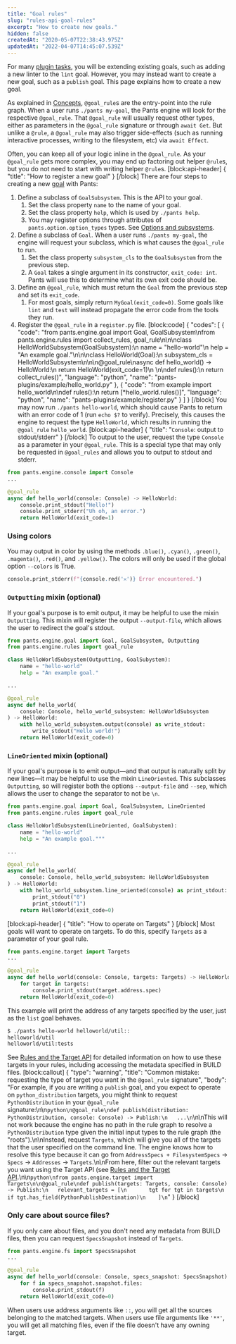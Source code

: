 ```yaml
---
title: "Goal rules"
slug: "rules-api-goal-rules"
excerpt: "How to create new goals."
hidden: false
createdAt: "2020-05-07T22:38:43.975Z"
updatedAt: "2022-04-07T14:45:07.539Z"
---
```

For many [plugin tasks](doc:common-plugin-tasks), you will be extending existing goals, such as adding a new linter to the `lint` goal. However, you may instead want to create a new goal, such as a `publish` goal. This page explains how to create a new goal.

As explained in [Concepts](doc:rules-api-concepts), `@goal_rule`s are the entry-point into the rule graph. When a user runs `./pants my-goal`, the Pants engine will look for the respective `@goal_rule`. That `@goal_rule` will usually request other types, either as parameters in the `@goal_rule` signature or through `await Get`. But unlike a `@rule`, a `@goal_rule` may also trigger side-effects (such as running interactive processes, writing to the filesystem, etc) via `await Effect`.

Often, you can keep all of your logic inline in the `@goal_rule`. As your `@goal_rule` gets more complex, you may end up factoring out helper `@rule`s, but you do not need to start with writing helper `@rule`s.
[block:api-header]
{
  "title": "How to register a new goal"
}
[/block]
There are four steps to creating a new [goal](doc:goals) with Pants:

1. Define a subclass of `GoalSubsystem`. This is the API to your goal.
    1. Set the class property `name` to the name of your goal.
    2. Set the class property `help`, which is used by `./pants help`.
    3. You may register options through attributes of `pants.option.option_types` types. See [Options and subsystems](doc:subsystems).
2. Define a subclass of `Goal`. When a user runs `./pants my-goal`, the engine will request your subclass, which is what causes the `@goal_rule` to run.
     1. Set the class property `subsystem_cls` to the `GoalSubsystem` from the previous step.
     2. A `Goal` takes a single argument in its constructor, `exit_code: int`. Pants will use this to determine what its own exit code should be.
3. Define an `@goal_rule`, which must return the `Goal` from the previous step and set its `exit_code`.
     1. For most goals, simply return `MyGoal(exit_code=0)`. Some goals like `lint` and `test` will instead propagate the error code from the tools they run. 
4. Register the `@goal_rule` in a `register.py` file.
[block:code]
{
  "codes": [
    {
      "code": "from pants.engine.goal import Goal, GoalSubsystem\nfrom pants.engine.rules import collect_rules, goal_rule\n\n\nclass HelloWorldSubsystem(GoalSubsystem):\n    name = \"hello-world\"\n    help = \"An example goal.\"\n\n\nclass HelloWorld(Goal):\n    subsystem_cls = HelloWorldSubsystem\n\n\n@goal_rule\nasync def hello_world() -> HelloWorld:\n    return HelloWorld(exit_code=1)\n \n\ndef rules():\n    return collect_rules()",
      "language": "python",
      "name": "pants-plugins/example/hello_world.py"
    },
    {
      "code": "from example import hello_world\n\ndef rules():\n    return [*hello_world.rules()]",
      "language": "python",
      "name": "pants-plugins/example/register.py"
    }
  ]
}
[/block]
You may now run `./pants hello-world`, which should cause Pants to return with an error code of 1 (run `echo $?` to verify). Precisely, this causes the engine to request the type `HelloWorld`, which results in running the `@goal_rule` `hello_world`.
[block:api-header]
{
  "title": "`Console`: output to stdout/stderr"
}
[/block]
To output to the user, request the type `Console` as a parameter in your `@goal_rule`. This is a special type that may only be requested in `@goal_rules` and allows you to output to stdout and stderr.

```python
from pants.engine.console import Console
...

@goal_rule
async def hello_world(console: Console) -> HelloWorld:
    console.print_stdout("Hello!")
    console.print_stderr("Uh oh, an error.")
    return HelloWorld(exit_code=1)
```

### Using colors

You may output in color by using the methods `.blue()`, `.cyan()`, `.green()`, `.magenta()`, `.red()`, and `.yellow()`. The colors will only be used if the global option `--colors` is True.

```python
console.print_stderr(f"{console.red('𐄂')} Error encountered.")
```

### `Outputting` mixin (optional)

If your goal's purpose is to emit output, it may be helpful to use the mixin `Outputting`. This mixin will register the output `--output-file`, which allows the user to redirect the goal's stdout.

```python
from pants.engine.goal import Goal, GoalSubsystem, Outputting
from pants.engine.rules import goal_rule

class HelloWorldSubsystem(Outputting, GoalSubystem):
    name = "hello-world"
    help = "An example goal."

...

@goal_rule
async def hello_world(
    console: Console, hello_world_subsystem: HelloWorldSubsystem
) -> HelloWorld:
    with hello_world_subsystem.output(console) as write_stdout:
        write_stdout("Hello world!")
    return HelloWorld(exit_code=0)
```

### `LineOriented` mixin (optional)

If your goal's purpose is to emit output—and that output is naturally split by new lines—it may be helpful to use the mixin `LineOriented`. This subclasses `Outputting`, so will register both the options `--output-file` and `--sep`, which allows the user to change the separator to not be `\n`.

```python
from pants.engine.goal import Goal, GoalSubsystem, LineOriented
from pants.engine.rules import goal_rule

class HelloWorldSubsystem(LineOriented, GoalSubystem):
    name = "hello-world"
    help = "An example goal."""

...

@goal_rule
async def hello_world(
    console: Console, hello_world_subsystem: HelloWorldSubsystem
) -> HelloWorld:
    with hello_world_subsystem.line_oriented(console) as print_stdout:
        print_stdout("0")
        print_stdout("1")
    return HelloWorld(exit_code=0)
```
[block:api-header]
{
  "title": "How to operate on Targets"
}
[/block]
Most goals will want to operate on targets. To do this, specify `Targets` as a parameter of your goal rule.

```python
from pants.engine.target import Targets
...

@goal_rule
async def hello_world(console: Console, targets: Targets) -> HelloWorld:
    for target in targets:
        console.print_stdout(target.address.spec)
    return HelloWorld(exit_code=0)
```

This example will print the address of any targets specified by the user, just as the `list` goal behaves.

```bash
$ ./pants hello-world helloworld/util::
helloworld/util
helloworld/util:tests
``` 

See [Rules and the Target API](doc:rules-api-and-target-api)  for detailed information on how to use these targets in your rules, including accessing the metadata specified in BUILD files.
[block:callout]
{
  "type": "warning",
  "title": "Common mistake: requesting the type of target you want in the `@goal_rule` signature",
  "body": "For example, if you are writing a `publish` goal, and you expect to operate on `python_distribution` targets, you might think to request `PythonDistribution` in your `@goal_rule` signature:\n\n```python\n@goal_rule\ndef publish(distribution: PythonDistribution, console: Console) -> Publish:\n   ...\n```\n\nThis will not work because the engine has no path in the rule graph to resolve a `PythonDistribution` type given the initial input types to the rule graph (the \"roots\").\n\nInstead, request `Targets`, which will give you all of the targets that the user specified on the command line. The engine knows how to resolve this type because it can go from `AddressSpecs + FilesystemSpecs` -> `Specs` -> `Addresses` -> `Targets`.\n\nFrom here, filter out the relevant targets you want using the Target API (see [Rules and the Target API](doc:rules-api-and-target-api).\n\n```python\nfrom pants.engine.target import Targets\n\n@goal_rule\ndef publish(targets: Targets, console: Console) -> Publish:\n   relevant_targets = [\n       tgt for tgt in targets\n       if tgt.has_field(PythonPublishDestination)\n    ]\n```"
}
[/block]
### Only care about source files?

If you only care about files, and you don't need any metadata from BUILD files, then you can request `SpecsSnapshot` instead of `Targets`.

```python
from pants.engine.fs import SpecsSnapshot
...

@goal_rule
async def hello_world(console: Console, specs_snapshot: SpecsSnapshot) -> HelloWorld:
    for f in specs_snapshot.snapshot.files:
        console.print_stdout(f)
    return HelloWorld(exit_code=0)
```

When users use address arguments like `::`, you will get all the sources belonging to the matched targets. When users use file arguments like `'**'`, you will get all matching files, even if the file doesn't have any owning target.